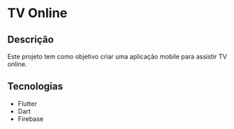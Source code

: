 # TV Online

## Descrição

Este projeto tem como objetivo criar uma aplicação mobile para assistir TV online.

## Tecnologias

- Flutter
- Dart
- Firebase